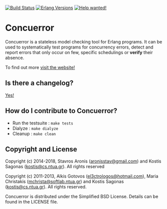 [![Build Status][build status badge]][travis]
[![Erlang Versions][erlang versions badge]][travis]
[![Help wanted!](https://img.shields.io/waffle/label/parapluu/concuerror/help%20wanted.svg?label=help%20wanted)](https://github.com/parapluu/Concuerror/labels/help%20wanted)

# Concuerror

Concuerror is a stateless model checking tool for Erlang programs. It can be used to systematically test programs for concurrency errors, detect and report errors that only occur on few, specific schedulings or **verify** their absence.

To find out more [visit the website!](http://parapluu.github.io/Concuerror)

## Is there a changelog?

[Yes!](./CHANGELOG.md)

## How do I contribute to Concuerror?

* Run the testsuite : `make tests`
* Dialyze           : `make dialyze`
* Cleanup           : `make clean`

Copyright and License
----------------------
Copyright (c) 2014-2018,
Stavros Aronis (<aronisstav@gmail.com>) and
Kostis Sagonas (<kostis@cs.ntua.gr>).
All rights reserved

Copyright (c) 2011-2013,
Alkis Gotovos (<el3ctrologos@hotmail.com>),
Maria Christakis (<mchrista@softlab.ntua.gr>) and
Kostis Sagonas (<kostis@cs.ntua.gr>).
All rights reserved.

Concuerror is distributed under the Simplified BSD License.
Details can be found in the LICENSE file.


<!-- Badges -->
[travis]: https://travis-ci.org/eproxus/meck
[build status badge]: https://travis-ci.org/parapluu/Concuerror.svg?branch=master.svg?style=flat-square
[erlang versions badge]: https://img.shields.io/badge/erlang-R16B03-1%20to%2020.2-blue.svg?style=flat-square